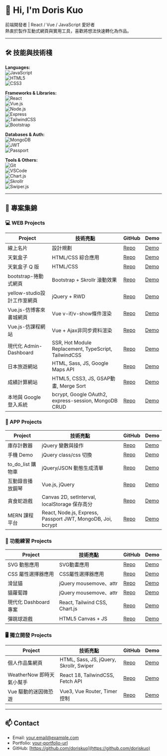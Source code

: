 # 👋 Hi, I'm Doris Kuo

前端開發者 | React / Vue / JavaScript 愛好者  
熱衷於製作互動式網頁與實用工具，喜歡將想法快速轉化為作品。

---

## 🛠 技能與技術棧

**Languages:**  
![JavaScript](https://img.shields.io/badge/JavaScript-ES6+-F7DF1E?style=for-the-badge&logo=javascript&logoColor=black)  
![HTML5](https://img.shields.io/badge/HTML5-E34F26?style=for-the-badge&logo=html5&logoColor=white)  
![CSS3](https://img.shields.io/badge/CSS3-1572B6?style=for-the-badge&logo=css3&logoColor=white)  

**Frameworks & Libraries:**  
![React](https://img.shields.io/badge/React-61DAFB?style=for-the-badge&logo=react&logoColor=black)  
![Vue.js](https://img.shields.io/badge/Vue.js-4FC08D?style=for-the-badge&logo=vue.js&logoColor=white)  
![Node.js](https://img.shields.io/badge/Node.js-339933?style=for-the-badge&logo=node.js&logoColor=white)  
![Express](https://img.shields.io/badge/Express-000000?style=for-the-badge&logo=express&logoColor=white)  
![TailwindCSS](https://img.shields.io/badge/TailwindCSS-06B6D4?style=for-the-badge&logo=tailwind-css&logoColor=white)  
![Bootstrap](https://img.shields.io/badge/Bootstrap-7952B3?style=for-the-badge&logo=bootstrap&logoColor=white)  

**Databases & Auth:**  
![MongoDB](https://img.shields.io/badge/MongoDB-47A248?style=for-the-badge&logo=mongodb&logoColor=white)  
![JWT](https://img.shields.io/badge/JWT-000000?style=for-the-badge&logo=JSONwebtokens&logoColor=white)  
![Passport](https://img.shields.io/badge/Passport-34E0A1?style=for-the-badge)  

**Tools & Others:**  
![Git](https://img.shields.io/badge/Git-F05032?style=for-the-badge&logo=git&logoColor=white)  
![VSCode](https://img.shields.io/badge/VSCode-0078D4?style=for-the-badge&logo=visual-studio-code&logoColor=white)  
![Chart.js](https://img.shields.io/badge/Chart.js-FF6384?style=for-the-badge)  
![Skrollr](https://img.shields.io/badge/Skrollr-00C9A7?style=for-the-badge)  
![Swiper.js](https://img.shields.io/badge/Swiper.js-6332F6?style=for-the-badge)  

---

## 🚀 專案集錦

### 💻 WEB Projects
| Project | 技術亮點 | GitHub | Demo |
|---------|---------|--------|------|
| 線上名片 | 設計規劃 | [Repo](#) | [Demo](#) |
| 天氣盒子 | HTML/CSS 綜合應用 | [Repo](#) | [Demo](#) |
| 天氣盒子 Q 版 | HTML/CSS | [Repo](#) | [Demo](#) |
| bootstrap-捲動式網頁 | Bootstrap + Skrollr 滾動效果 | [Repo](#) | [Demo](#) |
| yellow-studio設計工作室網頁 | jQuery + RWD | [Repo](#) | [Demo](#) |
| Vue.js-仿博客來書城網頁 | Vue v-if/v-show條件渲染 | [Repo](#) | [Demo](#) |
| Vue.js-仿課程網站 | Vue + Ajax非同步資料渲染 | [Repo](#) | [Demo](#) |
| 現代化 Admin-Dashboard | SSR, Hot Module Replacement, TypeScript, TailwindCSS | [Repo](#) | [Demo](#) |
| 日本旅遊網站 | HTML, Sass, JS, Google Maps API | [Repo](#) | [Demo](#) |
| 成績計算網站 | HTML5, CSS3, JS, GSAP動畫, Merge Sort | [Repo](#) | [Demo](#) |
| 本地與 Google 登入系統 | bcrypt, Google OAuth2, express-session, MongoDB CRUD | [Repo](#) | [Demo](#) |

### 📱 APP Projects
| Project | 技術亮點 | GitHub | Demo |
|---------|---------|--------|------|
| 庫存計數器 | jQuery 變數與操作 | [Repo](#) | [Demo](#) |
| 手機 Demo | jQuery class/css 切換 | [Repo](#) | [Demo](#) |
| to_do_list 購物車 | jQuery/JSON 動態生成清單 | [Repo](#) | [Demo](#) |
| 互動錄音播放鋼琴 | Vue.js, jQuery | [Repo](#) | [Demo](#) |
| 貪食蛇遊戲 | Canvas 2D, setInterval, localStorage 保存高分 | [Repo](#) | [Demo](#) |
| MERN 課程平台 | React, Node.js, Express, Passport JWT, MongoDB, Joi, bcrypt | [Repo](#) | [Demo](#) |

### 🎨 功能練習 Projects
| Project | 技術亮點 | GitHub | Demo |
|---------|---------|--------|------|
| SVG 動態應用 | SVG動畫應用 | [Repo](#) | [Demo](#) |
| CSS 屬性選擇器應用 | CSS屬性選擇器應用 | [Repo](#) | [Demo](#) |
| 滑鼠貓 | jQuery mousemove、attr | [Repo](#) | [Demo](#) |
| 貓蘿蔔蹲 | jQuery mousemove、attr | [Repo](#) | [Demo](#) |
| 現代化 Dashboard 專案 | React, Tailwind CSS, Chart.js | [Repo](#) | [Demo](#) |
| 彈跳球遊戲 | HTML5 Canvas + JS | [Repo](#) | [Demo](#) |

### 🖥 獨立開發 Projects
| Project | 技術亮點 | GitHub | Demo |
|---------|---------|--------|------|
| 個人作品集網頁 | HTML, Sass, JS, jQuery, Skrollr, Swiper | [Repo](#) | [Demo](#) |
| WeatherNow 即時天氣小幫手 | React 18, TailwindCSS, Fetch API | [Repo](#) | [Demo](#) |
| Vue 驅動的迷因微恐遊 | Vue3, Vue Router, Timer 控制 | [Repo](#) | [Demo](#) |

---

## 📫 Contact
- Email: your.email@example.com  
- Portfolio: [your-portfolio-url](#)  
- GitHub: [https://github.com/doriskuo](https://github.com/doriskuo)

